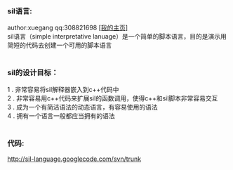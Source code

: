 <h3>sil语言:</h3>
author:xuegang
qq:308821698
<a href='http://flysnowxg.googlecode.com/svn/index.html'> [我的主页] </a>
<br>
sil语言（simple interpretative lanuage）是一个简单的脚本语言，目的是演示用简短的代码去创建一个可用的脚本语言<br><br>
<h3>sil的设计目标：</h3>
1 . 非常容易将sil解释器嵌入到c++代码中<br>
2 . 非常容易用c++代码来扩展sil的函数调用，使得c++和sil脚本非常容易交互<br>
3 . 成为一个有简洁语法的动态语言，有容易使用的语法<br>
4 . 拥有一个语言一般都应当拥有的语法<br>
<br>
<h3>代码:</h3><a href='http://sil-language.googlecode.com/svn/trunk'>http://sil-language.googlecode.com/svn/trunk</a>